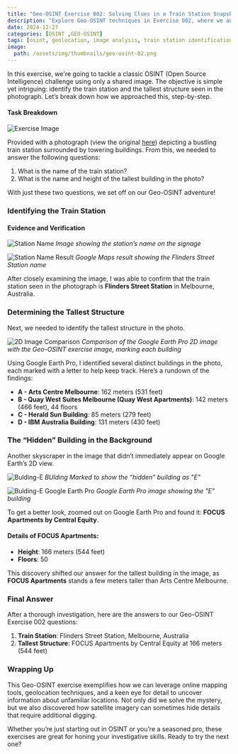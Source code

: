 ```yaml
---
title: "Geo-OSINT Exercise 002: Solving Clues in a Train Station Snapshot"
description: "Explore Geo-OSINT techniques in Exercise 002, where we analyze a train station image to identify its location and the tallest building in the background. Learn step-by-step OSINT methods to uncover location-based information from photos."
date: 2024-12-27
categories: [OSINT ,GEO-OSINT]
tags: [osint, geolocation, image analysis, train station identification, tallest building]
image:  
  path: /assets/img/thumbnails/geo-osint-02.png
---
```


In this exercise, we're going to tackle a classic OSINT (Open Source Intelligence) challenge using only a shared image. The objective is simple yet intriguing: identify the train station and the tallest structure seen in the photograph. Let’s break down how we approached this, step-by-step.

#### Task Breakdown

![Exercise Image](/assets/img/bposts/geo-osint-exercise-02/osintexercise002.png)

Provided with a photograph (view the original [here](https://gralhix.com/wp-content/uploads/2024/09/osint-exercise-002-big-picture.png)) depicting a bustling train station surrounded by towering buildings. From this, we needed to answer the following questions:

1. What is the name of the train station?
2. What is the name and height of the tallest building in the photo?

With just these two questions, we set off on our Geo-OSINT adventure!

### Identifying the Train Station

#### Evidence and Verification

![Station Name](/assets/img/bposts/geo-osint-exercise-02/signage-marked.png)
*Image showing the station’s name on the signage*

![Station Name Result](/assets/img/bposts/geo-osint-exercise-02/stattion-name-google-map-result.png)
*Google Maps result showing the Flinders Street Station name*

After closely examining the image,  I was able to confirm that the train station seen in the photograph is **Flinders Street Station** in Melbourne, Australia.

### Determining the Tallest Structure

Next, we needed to identify the tallest structure in the photo. 

![2D Image Comparison](/assets/img/bposts/geo-osint-exercise-02/2d-image-of-buldings.png)
*Comparison of the Google Earth Pro 2D image with the Geo-OSINT exercise image, marking each building*

Using Google Earth Pro, I identified several distinct buildings in the photo, each marked with a letter to help keep track. Here’s a rundown of the findings:

- **A - Arts Centre Melbourne**: 162 meters (531 feet)
- **B - Quay West Suites Melbourne (Quay West Apartments)**: 142 meters (466 feet), 44 floors
- **C - Herald Sun Building**: 85 meters (279 feet)
- **D - IBM Australia Building**: 131 meters (430 feet)
### The “Hidden” Building in the Background

Another skyscraper in the image that didn’t immediately appear on Google Earth’s 2D view.

![Bulding-E](/assets/img/bposts/geo-osint-exercise-02/bulding-e.png)
*BUlding Marked to show the “hidden” building as "E"*

![Bulding-E Google Earth Pro](/assets/img/bposts/geo-osint-exercise-02/bulding-e-google-earth.png) 
*Google Earth Pro image showing the "E" building*

To get a better look, zoomed out on Google Earth Pro and found it: **FOCUS Apartments by Central Equity**.

#### Details of FOCUS Apartments:

- **Height**: 166 meters (544 feet)
- **Floors**: 50

This discovery shifted our answer for the tallest building in the image, as **FOCUS Apartments** stands a few meters taller than Arts Centre Melbourne.

### Final Answer

After a thorough investigation, here are the answers to our Geo-OSINT Exercise 002 questions:

1. **Train Station**: Flinders Street Station, Melbourne, Australia
2. **Tallest Structure**: FOCUS Apartments by Central Equity at 166 meters (544 feet)

### Wrapping Up

This Geo-OSINT exercise exemplifies how we can leverage online mapping tools, geolocation techniques, and a keen eye for detail to uncover information about unfamiliar locations. Not only did we solve the mystery, but we also discovered how satellite imagery can sometimes hide details that require additional digging.

Whether you’re just starting out in OSINT or you’re a seasoned pro, these exercises are great for honing your investigative skills. Ready to try the next one?
